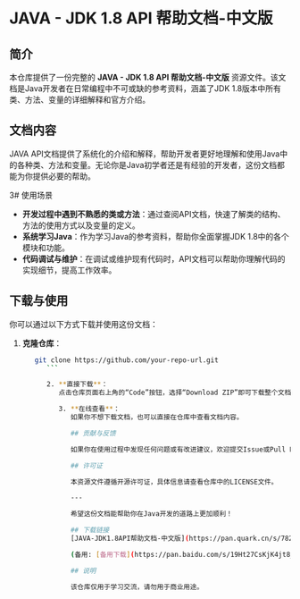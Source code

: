 # JAVA - JDK 1.8 API 帮助文档-中文版

## 简介

本仓库提供了一份完整的 **JAVA - JDK 1.8 API 帮助文档-中文版** 资源文件。该文档是Java开发者在日常编程中不可或缺的参考资料，涵盖了JDK 1.8版本中所有类、方法、变量的详细解释和官方介绍。

## 文档内容

JAVA API文档提供了系统化的介绍和解释，帮助开发者更好地理解和使用Java中的各种类、方法和变量。无论你是Java初学者还是有经验的开发者，这份文档都能为你提供必要的帮助。

3# 使用场景

- **开发过程中遇到不熟悉的类或方法**：通过查阅API文档，快速了解类的结构、方法的使用方式以及变量的定义。
- **系统学习Java**：作为学习Java的参考资料，帮助你全面掌握JDK 1.8中的各个模块和功能。
- **代码调试与维护**：在调试或维护现有代码时，API文档可以帮助你理解代码的实现细节，提高工作效率。

## 下载与使用

你可以通过以下方式下载并使用这份文档：

1. **克隆仓库**：
   ```bash
      git clone https://github.com/your-repo-url.git
         ```

         2. **直接下载**：
            点击仓库页面右上角的“Code”按钮，选择“Download ZIP”即可下载整个文档包。

            3. **在线查看**：
               如果你不想下载文档，也可以直接在仓库中查看文档内容。

               ## 贡献与反馈

               如果你在使用过程中发现任何问题或有改进建议，欢迎提交Issue或Pull Request。我们非常欢迎社区的贡献，共同完善这份文档。

               ## 许可证

               本资源文件遵循开源许可证，具体信息请查看仓库中的LICENSE文件。

               ---

               希望这份文档能帮助你在Java开发的道路上更加顺利！

               ## 下载链接
               [JAVA-JDK1.8API帮助文档-中文版](https://pan.quark.cn/s/7829cf086fcd) 

               (备用: [备用下载](https://pan.baidu.com/s/19Ht27CsKjK4jt8_DGUKlcA?pwd=1234))

               ## 说明

               该仓库仅用于学习交流，请勿用于商业用途。
